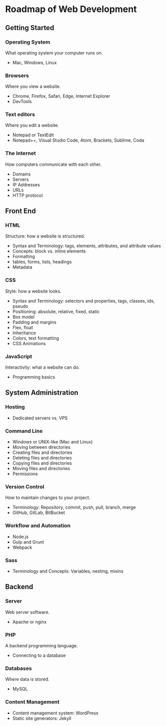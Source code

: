 # Roadmap of Web Development

## Getting Started

### Operating System

What operating system your computer runs on.

- Mac, Windows, Linux

### Browsers

Where you view a website.

- Chrome, Firefox, Safari, Edge, Internet Explorer
- DevTools

### Text editors

Where you edit a website.

- Notepad or TextEdit
- Notepad++, Visual Studio Code, Atom, Brackets, Sublime, Coda

### The Internet

How computers communicate with each other.

- Domains
- Servers
- IP Addresses
- URLs
- HTTP protocol

## Front End

### HTML

Structure: how a website is structured.

- Syntax and Terminology: tags, elements, attributes, and attribute values 
- Concepts: block vs. inline elements
- Formatting
- tables, forms, lists, headings
- Metadata

### CSS

Style: how a website looks.

- Syntax and Terminology: selectors and properties, tags, classes, ids, pseudo
- Positioning: absolute, relative, fixed, static
- Box model
- Padding and margins
- Flex, float
- Inheritance
- Colors, text formatting
- CSS Animations

### JavaScript

Interactivity: what a website can do.

- Programming basics

## System Administration

### Hosting

- Dedicated servers vs. VPS

### Command Line

- Windows or UNIX-like (Mac and Linux)
- Moving between directories
- Creating files and directories
- Deleting files and directories
- Copying files and directories
- Moving files and directories
- Permissions

### Version Control

How to maintain changes to your project.

- Terminology: Repository, commit, push, pull, branch, merge
- GitHub, GitLab, BitBucket

### Workflow and Automation

- Node.js
- Gulp and Grunt
- Webpack

### Sass

- Terminology and Concepts: Variables, nesting, mixins

## Backend

### Server

Web server software.

- Apache or nginx

### PHP

A backend programming language.

- Connecting to a database

### Databases

Where data is stored.

- MySQL

### Content Management

- Content management system: WordPress
- Static site generators: Jekyll
